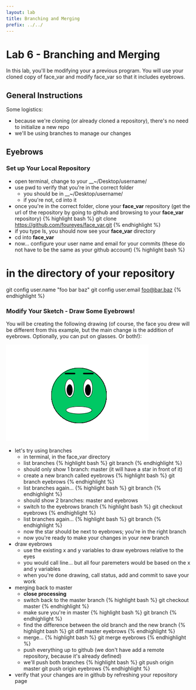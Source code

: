 ```yaml
---
layout: lab
title: Branching and Merging
prefix: ../../
---
```

# Lab 6 - Branching and Merging

In this lab, you'll be modifying your a previous program.  You will use your cloned copy of face_var and modify face_var so that it includes eyebrows.


## General Instructions

Some logistics:

* because we're cloning (or already cloned a repository), there's no need to initialize a new repo 
* we'll be using branches to manage our changes

## Eyebrows

### Set up Your Local Repository
* open terminal, change to your __~/Desktop/username/
* use pwd to verify that you're in the correct folder
	* you should be in __~/Desktop/username/
	* if you're not, cd into it
* once you're in the correct folder, clone your __face\_var__ repository (get the url of the repository by going to github and browsing to your __face\_var__ repository)
{% highlight bash %}
git clone https://github.com/foureyes/face_var.git
{% endhighlight %}
* if you type ls, you should now see your __face\_var__ directory
* cd into __face\_var__
* now... configure your user name and email for your commits (these do not have to be the same as your github account)
{% highlight bash %}
# in the directory of your repository
git config user.name  "foo bar baz"
git config user.email foo@bar.baz
{% endhighlight %}

<!-- end bold__ -->

### Modify Your Sketch - Draw Some Eyebrows!

You will be creating the following drawing (of course, the face you drew will be different from this example, but the main change is the addition of eyebrows.  Optionally, you can put on glasses.  Or both!):

![eyebrows](eyebrows.png)

* let's try using branches
	* in terminal, in the face_var directory
	* list branches
{% highlight bash %}
git branch
{% endhighlight %}
	* should only show 1 branch: master (it will have a star in front of it)
	* create a new branch called eyebrows
{% highlight bash %}
git branch eyebrows
{% endhighlight %}
	* list branches again...
{% highlight bash %}
git branch
{% endhighlight %}
	* should show 2 branches: master and eyebrows
	* switch to the eyebrows branch
{% highlight bash %}
git checkout eyebrows
{% endhighlight %}
	* list branches again...
{% highlight bash %}
git branch
{% endhighlight %}
	* now the star should be next to eyebrows; you're in the right branch
	* now you're ready to make your changes in your new branch
* draw eyebrows
	* use the existing x and y variables to draw eyebrows relative to the eyes
	* you would call line... but all four paremeters would be based on the x and y variables
	* when you're done drawing, call status, add and commit to save your work
* merging back to master
	* __close processing__
	* switch back to the master branch
{% highlight bash %}
git checkout master
{% endhighlight %}
	* make sure you're in master
{% highlight bash %}
git branch
{% endhighlight %}
	* find the difference between the old branch and the new branch
{% highlight bash %}
git diff master eyebrows
{% endhighlight %}
	* merge...
{% highlight bash %}
git merge eyebrows
{% endhighlight %}
	* push everything up to github (we don't have add a remote repository, because it's already defined)
	* we'll push both branches
{% highlight bash %}
git push origin master
git push origin eyebrows
{% endhighlight %}
* verify that your changes are in github by refreshing your repository page

